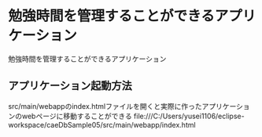 # 勉強時間を管理することができるアプリケーション
勉強時間を管理することができるアプリケーション

## アプリケーション起動方法
src/main/webappのindex.htmlファイルを開くと実際に作ったアプリケーションのwebページに移動することができる
file:///C:/Users/yusei1106/eclipse-workspace/caeDbSample05/src/main/webapp/index.html
